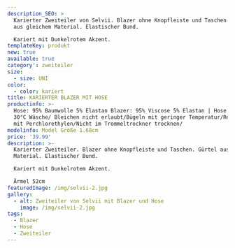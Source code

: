 ```yaml
---
description_SEO: >
  Karierter Zweiteiler von Selvii. Blazer ohne Knopfleiste und Taschen. Gürtel
  aus gleichem Material. Elastischer Bund.

  Kariert mit Dunkelrotem Akzent.
templateKey: produkt
new: true
available: true
category': zweiteiler
size:
  - size: UNI
color:
  - color: kariert
title: KARIERTER BLAZER MIT HOSE
productinfo: >-
  Hose: 95% Baumwolle 5% Elastan Blazer: 95% Viscose 5% Elastan | Hose & Blazer
  30°C Wäsche/ Bleichen nicht erlaubt/Bügeln mit geringer Temperatur/Reinigen
  mit Perchlorethylen/Nicht im Trommeltrockner trocknen/
modelinfo: Model Größe 1.68cm
price: '39.99'
description: >-
  Karierter Zweiteiler. Blazer ohne Knopfleiste und Taschen. Gürtel aus gleichem
  Material. Elastischer Bund.

  Kariert mit Dunkelrotem Akzent.

  Ärmel 52cm
featuredImage: /img/selvii-2.jpg
gallery:
  - alt: Zweiteiler von Selvii mit Blazer und Hose
    image: /img/selvii-2.jpg
tags:
  - Blazer
  - Hose
  - Zweiteiler
---
```


